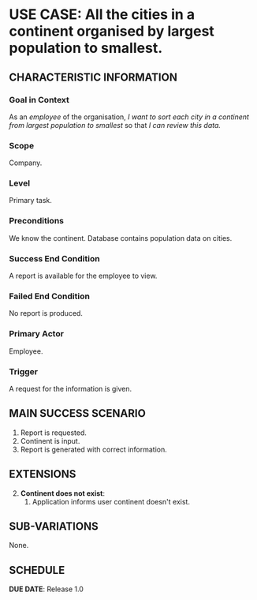# USE CASE: All the cities in a continent organised by largest population to smallest.

## CHARACTERISTIC INFORMATION

### Goal in Context

As an *employee* of the organisation, *I want to sort each city in a continent from largest population to smallest* so that *I can review this data.*

### Scope

Company.

### Level

Primary task.

### Preconditions

We know the continent. Database contains population data on cities.

### Success End Condition

A report is available for the employee to view.

### Failed End Condition

No report is produced.

### Primary Actor

Employee.

### Trigger

A request for the information is given.

## MAIN SUCCESS SCENARIO

1. Report is requested.
2. Continent is input.
3. Report is generated with correct information.

## EXTENSIONS

2. **Continent does not exist**:
    1. Application informs user continent doesn't exist.

## SUB-VARIATIONS

None.

## SCHEDULE

**DUE DATE**: Release 1.0